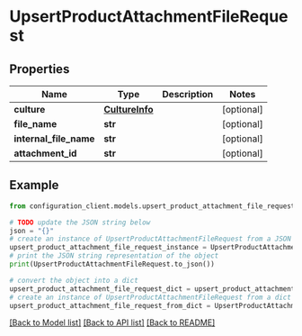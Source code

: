 # UpsertProductAttachmentFileRequest


## Properties

Name | Type | Description | Notes
------------ | ------------- | ------------- | -------------
**culture** | [**CultureInfo**](CultureInfo.md) |  | [optional] 
**file_name** | **str** |  | [optional] 
**internal_file_name** | **str** |  | [optional] 
**attachment_id** | **str** |  | [optional] 

## Example

```python
from configuration_client.models.upsert_product_attachment_file_request import UpsertProductAttachmentFileRequest

# TODO update the JSON string below
json = "{}"
# create an instance of UpsertProductAttachmentFileRequest from a JSON string
upsert_product_attachment_file_request_instance = UpsertProductAttachmentFileRequest.from_json(json)
# print the JSON string representation of the object
print(UpsertProductAttachmentFileRequest.to_json())

# convert the object into a dict
upsert_product_attachment_file_request_dict = upsert_product_attachment_file_request_instance.to_dict()
# create an instance of UpsertProductAttachmentFileRequest from a dict
upsert_product_attachment_file_request_from_dict = UpsertProductAttachmentFileRequest.from_dict(upsert_product_attachment_file_request_dict)
```
[[Back to Model list]](../README.md#documentation-for-models) [[Back to API list]](../README.md#documentation-for-api-endpoints) [[Back to README]](../README.md)


